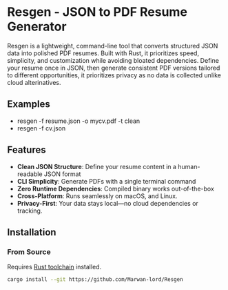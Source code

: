 # Resgen - JSON to PDF Resume Generator

Resgen is a lightweight, command-line tool that converts structured JSON data into polished PDF resumes. Built with Rust, it prioritizes speed, simplicity, and customization while avoiding bloated dependencies. Define your resume once in JSON, then generate consistent PDF versions tailored to different opportunities, it prioritizes privacy as no data is collected unlike cloud alterinatives.  


## Examples
- resgen -f resume.json -o mycv.pdf -t clean  
- resgen -f cv.json

## Features

- **Clean JSON Structure**: Define your resume content in a human-readable JSON format
- **CLI Simplicity**: Generate PDFs with a single terminal command
- **Zero Runtime Dependencies**: Compiled binary works out-of-the-box
- **Cross-Platform**: Runs seamlessly on macOS, and Linux.
- **Privacy-First**: Your data stays local—no cloud dependencies or tracking.

## Installation

### From Source
Requires [Rust toolchain](https://www.rust-lang.org/tools/install) installed.

```bash
cargo install --git https://github.com/Marwan-lord/Resgen
